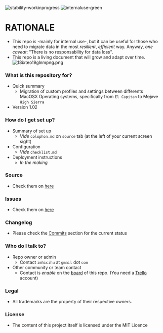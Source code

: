 ![stability-workinprogress](https://img.shields.io/badge/stability-work_in_progress-lightgrey.svg)
![internaluse-green](https://img.shields.io/badge/Internal%20use%3A-stable-green.svg)

# RATIONALE #

* This repo is -mainly for internal use-, but it can be useful for those who need to migrate data in the most *resilient*, *efficient* way. 
Anyway, *one caveat*: "There is no responsability for data loss".
* This repo is a living document that will grow and adapt over time.
![18ixteo19glnmpng.png](https://bitbucket.org/repo/LoMoRKb/images/2581579234-18ixteo19glnmpng.png)

### What is this repository for? ###

* Quick summary
    - Migration of custom profiles and settings between differents MacOSX Operating systems, specifically from `El Capitan` to ~~Mojave~~ `High Sierra`
* Version 1.02

### How do I get set up? ###

* Summary of set up
    - _Vide_ `colophon.md` on `source` tab (at the left of your current screen sight)
* Configuration
    - _Vide_ `checklist.md`
* Deployment instructions
    - _In the making_

### Source ###

* Check them on [here](https://bitbucket.org/imhicihu/migration-data-between-different-macos-environments-checklist/src)

### Issues ###

* Check them on [here](https://bitbucket.org/imhicihu/migration-data-between-different-macos-environments-checklist/issues)

### Changelog ###

* Please check the [Commits](https://bitbucket.org/imhicihu/migration-data-between-different-macos-environments-checklist/commits/) section for the current status

### Who do I talk to? ###

* Repo owner or admin
    - Contact `imhicihu` at `gmail` dot `com`
* Other community or team contact
    - Contact is _enable_ on the [board](https://bitbucket.org/imhicihu/migration-data-between-different-macos-environments-checklist/addon/trello/trello-board) of this repo. (You need a [Trello](https://trello.com/) account)


### Legal ###

* All trademarks are the property of their respective owners.

### License ###

* The content of this project itself is licensed under the MIT Licence 